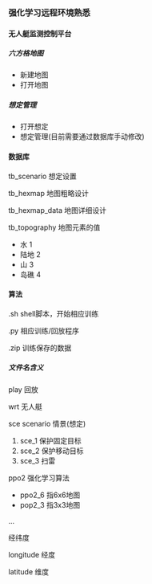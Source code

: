 ### 强化学习远程环境熟悉



#### 无人艇监测控制平台

##### 六方格地图

- 新建地图
- 打开地图

##### 想定管理

- 打开想定
- 想定管理(目前需要通过数据库手动修改)



#### 数据库

tb_scenario	想定设置

tb_hexmap	地图粗略设计

tb_hexmap_data	地图详细设计

tb_topography		地图元素的值

* 水		1
* 陆地    2
* 山        3
* 岛礁    4

#### 算法

.sh	shell脚本，开始相应训练

.py 	相应训练/回放程序

.zip	训练保存的数据

##### 文件名含义

play	回放

wrt	无人艇

sce	scenario 情景(想定)

1. sce_1	保护固定目标
2. sce_2	保护移动目标
3. sce_3 	扫雷	

ppo2	强化学习算法

- ppo2_6	指6x6地图
- pop2_3	指3x3地图

...



经纬度

longitude	经度

latitude		维度

